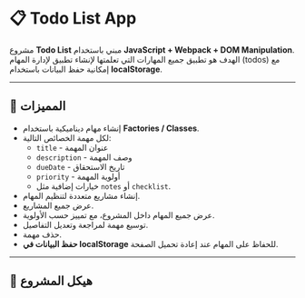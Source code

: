 # 📋 Todo List App

مشروع **Todo List** مبني باستخدام **JavaScript + Webpack + DOM Manipulation**.  
الهدف هو تطبيق جميع المهارات التي تعلمتها لإنشاء تطبيق لإدارة المهام (todos) مع إمكانية حفظ البيانات باستخدام **localStorage**.

---

## 🚀 المميزات
- إنشاء مهام ديناميكية باستخدام **Factories / Classes**.
- لكل مهمة الخصائص التالية:  
  - `title` - عنوان المهمة  
  - `description` - وصف المهمة  
  - `dueDate` - تاريخ الاستحقاق  
  - `priority` - أولوية المهمة  
  - خيارات إضافية مثل `notes` أو `checklist`.
- إنشاء مشاريع متعددة لتنظيم المهام.
- عرض جميع المشاريع.
- عرض جميع المهام داخل المشروع، مع تمييز حسب الأولوية.
- توسيع مهمة لمراجعة وتعديل التفاصيل.
- حذف مهمة.
- **حفظ البيانات في localStorage** للحفاظ على المهام عند إعادة تحميل الصفحة.

---

## 📂 هيكل المشروع
